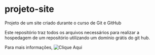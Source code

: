 # projeto-site
 Projeto de um site criado durante o curso de Git e GitHub
 
 Este repositório traz todos os arquivos necessários para realizar a hospedagem de um repositório utilizando um domínio grátis do git hub.
 
 Para mais informações, ![Clique Aqui](https://www.youtube.com/watch?v=2Y0HXnYpn9E&list=PLHz_AreHm4dm7ZULPAmadvNhH6vk9oNZA&index=13)
